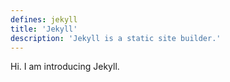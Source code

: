 ```yaml
---
defines: jekyll
title: 'Jekyll'
description: 'Jekyll is a static site builder.'
---
```


Hi. I am introducing Jekyll.
